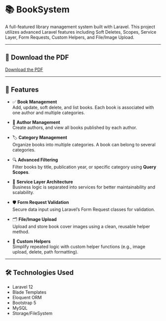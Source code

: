 # 📚 BookSystem

A full-featured library management system built with Laravel. This project utilizes advanced Laravel features including Soft Deletes, Scopes, Service Layer, Form Requests, Custom Helpers, and File/Image Upload.

---

## 📄 Download the PDF

[Download the PDF](./ERD.pdf)


---


## 🚀 Features

- ✅ **Book Management**  
  Add, update, soft delete, and list books. Each book is associated with one author and multiple categories.

- 👤 **Author Management**  
  Create authors, and view all books published by each author.

- 🏷️ **Category Management**  
  Organize books into multiple categories. A book can belong to several categories.

- 🔍 **Advanced Filtering**  
  Filter books by title, publication year, or specific category using **Query Scopes**.

- 🧠 **Service Layer Architecture**  
  Business logic is separated into services for better maintainability and scalability.

- 🛡️ **Form Request Validation**  
  Secure data input using Laravel’s Form Request classes for validation.

- 🗂️ **File/Image Upload**  
  Upload and store book cover images using a clean, reusable helper method.

- 🧰 **Custom Helpers**  
  Simplify repeated logic with custom helper functions (e.g., image upload, delete, path formatting).

---

## 🛠️ Technologies Used

- Laravel 12
- Blade Templates
- Eloquent ORM
- Bootstrap 5
- MySQL
- Storage/FileSystem

